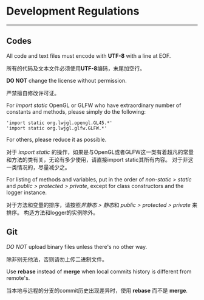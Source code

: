 # Development Regulations
---
## Codes
All code and text files must encode with **UTF-8** with a line at EOF.

所有的代码及文本文件必须使用**UTF-8**编码，末尾加空行。

**DO NOT** change the license without permission.

严禁擅自修改许可证。

For *import static* OpenGL or GLFW who have extraordinary number of constants and methods, please simply do the following:

	'import static org.lwjgl.opengl.GL45.*'
	'import static org.lwjgl.glfw.GLFW.*'

For others, please reduce it as possible.

对于 *import static* 的操作，如果是与OpenGL或者GLFW这一类有着超凡的常量和方法的类有关，无论有多少使用，请直接import static其所有内容。
对于非这一类情况的，尽量减少之。

For listing of methods and variables, put in the order of *non-static > static* and *public > protected > private*, except for class constructors and the logger instance.

对于方法和变量的排序，请按照*非静态 > 静态*和 *public > protected > private* 来排序。 构造方法和logger的实例除外。

## Git
*DO NOT* upload binary files unless there's no other way.

除非别无他法，否则请勿上传二进制文件。

Use **rebase** instead of **merge** when local commits history is different from remote's.

当本地与远程的分支的commit历史出现差异时，使用 **rebase** 而不是 **merge**.
